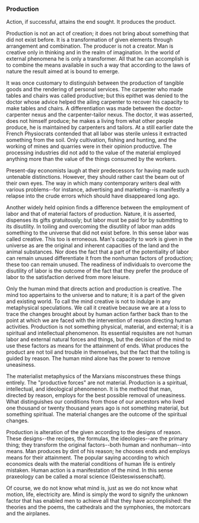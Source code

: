 ### Production

Action, if successful, attains the end sought. It produces the product.

Production is not an act of creation; it does not bring about something that did not exist before. It is a transformation of given elements through arrangement and combination. The producer is not a creator. Man is creative only in thinking and in the realm of imagination. In the world of external phenomena he is only a transformer. All that he can accomplish is to combine the means available in such a way that according to the laws of nature the result aimed at is bound to emerge.

It was once customary to distinguish between the production of tangible goods and the rendering of personal services. The carpenter who made tables and chairs was called productive; but this epithet was denied to the doctor whose advice helped the ailing carpenter to recover his capacity to make tables and chairs. A differentiation was made between the doctor-carpenter nexus and the carpenter-tailor nexus. The doctor, it was asserted, does not himself produce; he makes a living from what other people produce, he is maintained by carpenters and tailors. At a still earlier date the French Physiocrats contended that all labor was sterile unless it extracted something from the soil. Only cultivation, fishing and hunting, and the working of mines and quarries were in their opinion productive. The processing industries did not add to the value of the material employed anything more than the value of the things consumed by the workers.

Present-day economists laugh at their predecessors for having made such untenable distinctions. However, they should rather cast the beam out of their own eyes. The way in which many contemporary writers deal with various problems--for instance, advertising and marketing--is manifestly a relapse into the crude errors which should have disappeared long ago.

Another widely held opinion finds a difference between the employment of labor and that of material factors of production. Nature, it is asserted, dispenses its gifts gratuitously; but labor must be paid for by submitting to its disutility. In toiling and overcoming the disutility of labor man adds something to the universe that did not exist before. In this sense labor was called creative. This too is erroneous. Man's capacity to work is given in the universe as are the original and inherent capacities of the land and the animal substances. Nor does the fact that a part of the potentiality of labor can remain unused differentiate it from the nonhuman factors of production; these too can remain unused. The readiness of individuals to overcome the disutility of labor is the outcome of the fact that they prefer the produce of labor to the satisfaction derived from more leisure.

Only the human mind that directs action and production is creative. The mind too appertains to the universe and to nature; it is a part of the given and existing world. To call the mind creative is not to indulge in any metaphysical speculations. We call it creative because we are at a loss to trace the changes brought about by human action farther back than to the point at which we are faced with the intervention of reason directing human activities. Production is not something physical, material, and external; it is a spiritual and intellectual phenomenon. Its essential requisites are not human labor and external natural forces and things, but the decision of the mind to use these factors as means for the attainment of ends. What produces the product are not toil and trouble in themselves, but the fact that the toiling is guided by reason. The human mind alone has the power to remove uneasiness.

The materialist metaphysics of the Marxians misconstrues these things entirely. The "productive forces" are not material. Production is a spiritual, intellectual, and ideological phenomenon. It is the method that man, directed by reason, employs for the best possible removal of uneasiness. What distinguishes our conditions from those of our ancestors who lived one thousand or twenty thousand years ago is not something material, but something spiritual. The material changes are the outcome of the spiritual changes.

Production is alteration of the given according to the designs of reason. These designs--the recipes, the formulas, the ideologies--are the primary thing; they transform the original factors--both human and nonhuman--into means. Man produces by dint of his reason; he chooses ends and employs means for their attainment. The popular saying according to which economics deals with the material conditions of human life is entirely mistaken. Human action is a manifestation of the mind. In this sense praxeology can be called a moral science (Geisteswissenschaft).

Of course, we do not know what mind is, just as we do not know what motion, life, electricity are. Mind is simply the word to signify the unknown factor that has enabled men to achieve all that they have accomplished: the theories and the poems, the cathedrals and the symphonies, the motorcars and the airplanes.
